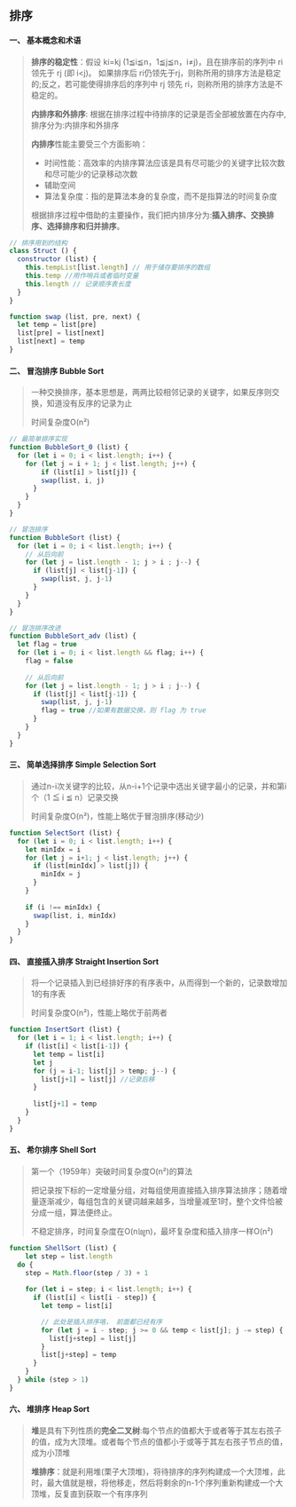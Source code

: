 ## 排序



#### 一、 基本概念和术语

> **排序的稳定性**：假设 ki=kj (1≦i≦n，1≦j≦n，i≠j)，且在排序前的序列中 ri领先于 rj (即 i<j)。 如果排序后 ri仍领先于rj，则称所用的排序方法是稳定的;反之，若可能使得排序后的序列中 rj 领先 ri，则称所用的排序方法是不稳定的。
>
> **内排序和外排序**: 根据在排序过程中待排序的记录是否全部被放置在内存中,排序分为:内排序和外排序 
>
> **内排序**性能主要受三个方面影响：
>
> * 时间性能：高效率的内排序算法应该是具有尽可能少的关键字比较次数和尽可能少的记录移动次数 
> * 辅助空间
> * 算法复杂度：指的是算法本身的复杂度，而不是指算法的时间复杂度
>
> 根据排序过程中借助的主要操作，我们把内排序分为:**插入排序、交换排序、选择排序和归并排序**。



```javascript
// 排序用到的结构
class Struct () {
  constructor (list) {
    this.tempList[list.length] // 用于储存要排序的数组
    this.temp //用作哨兵或者临时变量
    this.length // 记录顺序表长度
  }
}

function swap (list, pre, next) {
  let temp = list[pre]
  list[pre] = list[next]
  list[next] = temp
}
```



#### 二、 冒泡排序 Bubble Sort

> 一种交换排序，基本思想是，两两比较相邻记录的关键字，如果反序则交换，知道没有反序的记录为止
>
> 时间复杂度O(n²)

```javaScript
// 最简单排序实现
function BubbleSort_0 (list) {
  for (let i = 0; i < list.length; i++) {
    for (let j = i + 1; j < list.length; j++) {
    	if (list[i] > list[j]) {
        swap(list, i, j)
      }
  	}
  }
}

// 冒泡排序
function BubbleSort (list) {
  for (let i = 0; i < list.length; i++) {
    // 从后向前
    for (let j = list.length - 1; j > i ; j--) {
      if (list[j] < list[j-1]) {
        swap(list, j, j-1)
      }
    }
  }
}

// 冒泡排序改进
function BubbleSort_adv (list) {
  let flag = true
  for (let i = 0; i < list.length && flag; i++) {
    flag = false
    
    // 从后向前
    for (let j = list.length - 1; j > i ; j--) {
      if (list[j] < list[j-1]) {
        swap(list, j, j-1)
        flag = true //如果有数据交换，则 flag 为 true
      }
    }
  }
}
```



#### 三、 简单选择排序 Simple Selection Sort

> 通过n-i次关键字的比较，从n-i+1个记录中选出关键字最小的记录，并和第i个（1 ≦ i ≦ n）记录交换
>
> 时间复杂度O(n²)，性能上略优于冒泡排序(移动少)

```javascript
function SelectSort (list) {
  for (let i = 0; i < list.length; i++) {
    let minIdx = i
    for (let j = i+1; j < list.length; j++) {
      if (list[minIdx] > list[j]) {
        minIdx = j
      }
    }
    
    if (i !== minIdx) {
      swap(list, i, minIdx)
    }
  }
}
```



#### 四、 直接插入排序 Straight Insertion Sort

> 将一个记录插入到已经排好序的有序表中，从而得到一个新的，记录数增加1的有序表
>
> 时间复杂度O(n²)，性能上略优于前两者

```javascript
function InsertSort (list) {
  for (let i = 1; i < list.length; i++) {
    if (list[i] < list[i-1]) {
      let temp = list[i]
      let j
      for (j = i-1; list[j] > temp; j--) {
        list[j+1] = list[j] //记录后移
      }
      
      list[j+1] = temp
    }
  }
}
```



#### 五、 希尔排序 Shell  Sort

> 第一个（1959年）突破时间复杂度O(n²)的算法
>
> 把记录按下标的一定增量分组，对每组使用直接插入排序算法排序；随着增量逐渐减少，每组包含的关键词越来越多，当增量减至1时，整个文件恰被分成一组，算法便终止。
>
> 不稳定排序，时间复杂度在O(n㏒n)，最坏复杂度和插入排序一样O(n²)

```javascript
function ShellSort (list) {
	let step = list.length
  do {
    step = Math.floor(step / 3) + 1
    
    for (let i = step; i < list.length; i++) {
      if (list[i] < list[i - step]) {
        let temp = list[i]

        // 此处是插入排序咯， 前面都已经有序
        for (let j = i - step; j >= 0 && temp < list[j]; j -= step) {
          list[j+step] = list[j]
        }
        list[j+step] = temp
      }
    }
  } while (step > 1)
}
```



#### 六、 堆排序 Heap Sort

> **堆**是具有下列性质的**完全二叉树**:每个节点的值都大于或者等于其左右孩子的值，成为大顶堆。或者每个节点的值都小于或等于其左右孩子节点的值，成为小顶堆
>
> **堆排序**：就是利用堆(栗子大顶堆)，将待排序的序列构建成一个大顶堆，此时，最大值就是根，将他移走，然后将剩余的n-1个序列重新构建成一个大顶堆，反复直到获取一个有序序列



